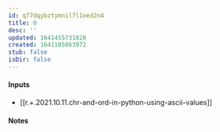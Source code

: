 ```yaml
---
id: q77dqybztymnil7l1oed2n4
title: 0
desc: ''
updated: 1641455731820
created: 1641105063972
stub: false
isDir: false
---
```



#### Inputs

- [[r.+.2021.10.11.chr-and-ord-in-python-using-ascii-values]]

#### Notes

